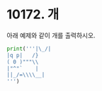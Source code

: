 # 10172. 개

아래 예제와 같이 개를 출력하시오.
```python
print('''|\_/|
|q p|   /}
( 0 )"""\\
|"^"`    |
||_/=\\\\__|      
''')
```